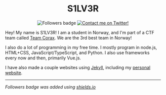 <p align="center">
<!--   <img src="https://gravatar.com/avatar/708126e718f81d89e6daffba2b153c72.png?size=256&d=retro" align="center"/> -->
  <h1 align="center">S1LV3R</h1>
  <p align="center">
    <img alt="Followers badge" src="https://img.shields.io/github/followers/theS1LV3R?label=Followers&style=flat" align="center"/>
    <a href="https://twitter.com/theS1LV3R" align="center"><img alt="Contact me on Twitter!" src="https://img.shields.io/twitter/follow/theS1LV3R?color=55acee&logo=twitter&style=flat" align="center"></a>
  </p>
</p>

Hey! My name is S1LV3R! I am a student in Norway, and I'm part of a CTF team called [Team Corax](https://corax.team). We are the 3rd best team in Norway!

I also do a lot of programming in my free time. I mostly program in node.js, HTML+CSS, JavaScript/TypeScript, and Python. I also use frameworks every now and then, primarily Vue.js.

I have also made a couple websites using [Jekyll](https://jekyllrb.com/), including my [personal website](https://s1lv3r.codes).


<!--
---
*if you know me IRL... no you don't*

- 👯 I’m looking to collaborate on: CTFNote! Could be fun to work on.
- 💬 Ask me about: Vue and Node stuff.
- 📫 How to reach me: Make an issue in this repo or contact me on discord (see my [website](https://s1lv3r.codes))
- 😄 Pronouns: I use any pronouns!
- ⚡ Fun fact: I am bisexual and nonbinary!
-->
----

*Followers badge was added using [shields.io](https://shields.io)*
